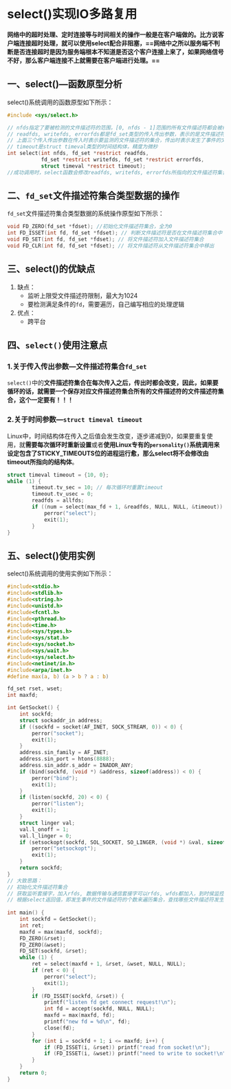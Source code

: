 # select()实现IO多路复用

**网络中的超时处理、定时连接等与时间相关的操作一般是在客户端做的。比方说客户端连接超时处理，就可以使用select配合非阻塞，==网络中之所以服务端不判断是否连接超时是因为服务端根本不知道是否这个客户连接上来了，如果网络信号不好，那么客户端连接不上就需要在客户端进行处理。==**



## 一、select()—函数原型分析

select()系统调用的函数原型如下所示：

```c
#include <sys/select.h>

// nfds指定了要被检测的文件描述符的范围，[0, nfds - 1]范围的所有文件描述符都会被检测
// readfds, writefds, errorfds都是fd_set类型的传入传出参数，表示的是文件描述符的集合，分别是读事件，写事件，异常事件，其本质是一个位图，因此有对应的函数调用
// 上面三个传入传出参数在传入时表示要监测的文件描述符的集合，传出时表示发生了事件的文件描述符的集合，如果设置参数为NULL，则表示不监听此类型的事件。
// timeout是struct timeval类型的时间结构体，精度为微秒
int select(int nfds, fd_set *restrict readfds,
           fd_set *restrict writefds, fd_set *restrict errorfds,
           struct timeval *restrict timeout);
//成功调用时，select函数会修改readfds, writefds, errorfds所指向的文件描述符集合去展现准备好读、写或者有异常的文件描述符，返回值是发生事件的所有文件描述符个数，要查看哪个文件描述符发生时间就需要遍历了。
```



## 二、`fd_set`文件描述符集合类型数据的操作

`fd_set`文件描述符集合类型数据的系统操作原型如下所示：

```c
void FD_ZERO(fd_set *fdset); //初始化文件描述符集合，全为0
int FD_ISSET(int fd, fd_set *fdset); // 判断文件描述符是否在文件描述符集合中
void FD_SET(int fd, fd_set *fdset); // 将文件描述符加入文件描述符集合
void FD_CLR(int fd, fd_set *fdset); // 将文件描述符从文件描述符集合中移出
```



## 三、select()的优缺点

1. 缺点：
   + 监听上限受文件描述符限制，最大为1024
   + 要检测满足条件的`fd`，需要遍历，自己编写相应的处理逻辑
2. 优点：
   + 跨平台



## 四、`select()`使用注意点

### 1.关于传入传出参数—文件描述符集合`fd_set`

`select()`中的**文件描述符集合在每次传入之后，传出时都会改变，因此，如果要循环的话，就需要一个保存对应文件描述符集合所有的文件描述符的文件描述符集合，这个一定要有！！！**

### 2.关于时间参数—`struct timeval timeout`

Linux中，时间结构体在传入之后值会发生改变，逐步递减到0，如果要重复使用，就**需要每次循环时重新设置**或者**使用Linux专有的`personality()`系统调用来设定包含了STICKY_TIMEOUTS位的进程运行愈，那么select将不会修改由timeout所指向的结构体**。

```c
struct timeval timeout = {10, 0};
while (1) {
        timeout.tv_sec = 10; // 每次循环时重置timeout
        timeout.tv_usec = 0;
        readfds = allfds;
        if ((num = select(max_fd + 1, &readfds, NULL, NULL, &timeout)) < 0) {
            perror("select");
            exit(1);
        } 
}
```



## 五、select()使用实例

select()系统调用的使用实例如下所示：

```c
#include<stdio.h>
#include<stdlib.h>
#include<string.h>
#include<unistd.h>
#include<fcntl.h>
#include<pthread.h>
#include<time.h>
#include<sys/types.h>
#include<sys/stat.h>
#include<sys/socket.h>
#include<sys/wait.h>
#include<sys/select.h>
#include<netinet/in.h>
#include<arpa/inet.h>
#define max(a, b) (a > b ? a : b)

fd_set rset, wset;
int maxfd;

int GetSocket() {
    int sockfd;
    struct sockaddr_in address;
    if ((sockfd = socket(AF_INET, SOCK_STREAM, 0)) < 0) {
        perror("socket");
        exit(1);
    }
    address.sin_family = AF_INET;
    address.sin_port = htons(8888);
    address.sin_addr.s_addr = INADDR_ANY;
    if (bind(sockfd, (void *) &address, sizeof(address)) < 0) {
        perror("bind");
        exit(1);
    }
    if (listen(sockfd, 20) < 0) {
        perror("listen");
        exit(1);
    }
    struct linger val;
    val.l_onoff = 1;
    val.l_linger = 0;
    if (setsockopt(sockfd, SOL_SOCKET, SO_LINGER, (void *) &val, sizeof(val)) < 0) {
        perror("setsockopt");
        exit(1);
    }
    return sockfd;
}
// 大致思路：
// 初始化文件描述符集合
// 获取监听套接字，加入rfds, 数据传输与通信套接字可以rfds, wfds都加入，到时侯监控
// 根据select返回值，即发生事件的文件描述符的个数来遍历集合，查找哪些文件描述符发生事件，并进行相应的处理。
 
int main() {
    int sockfd = GetSocket(); 
    int ret;
    maxfd = max(maxfd, sockfd);
    FD_ZERO(&rset);
    FD_ZERO(&wset);
    FD_SET(sockfd, &rset);
    while (1) {
        ret = select(maxfd + 1, &rset, &wset, NULL, NULL); 
        if (ret < 0) {
            perror("select");
            exit(1);
        }
        if (FD_ISSET(sockfd, &rset)) {
            printf("listen fd get connect request!\n");
            int fd = accept(sockfd, NULL, NULL);
            maxfd = max(maxfd, fd);
            printf("new fd = %d\n", fd);
            close(fd);
        }
        for (int i = sockfd + 1; i <= maxfd; i++) {
            if (FD_ISSET(i, &rset)) printf("read from socket!\n");
            if (FD_ISSET(i, &wset)) printf("need to write to socket!\n");
        }
    }
    return 0;
}
```

